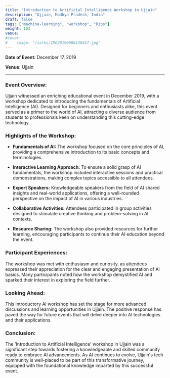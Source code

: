 ```yaml
---
title: "Introduction to Artificial Intelligence Workshop in Ujjain"
description: "Ujjain, Madhya Pradesh, India"
draft: false
tags: ["machine-learning", "workshop", "kips"]
weight: 103
venue: 
#cover:
#    image: "/talks/IMG20190906130457.jpg"
---
```


**Date of Event:** December 17, 2019  

**Venue:** Ujjain

---

### Event Overview:

Ujjain witnessed an enriching educational event in December 2019, with a workshop dedicated to introducing the fundamentals of Artificial Intelligence (AI). Designed for beginners and enthusiasts alike, this event served as a primer to the world of AI, attracting a diverse audience from students to professionals keen on understanding this cutting-edge technology.

### Highlights of the Workshop:

- **Fundamentals of AI:** The workshop focused on the core principles of AI, providing a comprehensive introduction to its basic concepts and terminologies. 

- **Interactive Learning Approach:** To ensure a solid grasp of AI fundamentals, the workshop included interactive sessions and practical demonstrations, making complex topics accessible to all attendees.

- **Expert Speakers:** Knowledgeable speakers from the field of AI shared insights and real-world applications, offering a well-rounded perspective on the impact of AI in various industries.

- **Collaborative Activities:** Attendees participated in group activities designed to stimulate creative thinking and problem-solving in AI contexts.

- **Resource Sharing:** The workshop also provided resources for further learning, encouraging participants to continue their AI education beyond the event.

### Participant Experiences:

The workshop was met with enthusiasm and curiosity, as attendees expressed their appreciation for the clear and engaging presentation of AI basics. Many participants noted how the workshop demystified AI and sparked their interest in exploring the field further.

### Looking Ahead:

This introductory AI workshop has set the stage for more advanced discussions and learning opportunities in Ujjain. The positive response has paved the way for future events that will delve deeper into AI technologies and their applications.

### Conclusion:

The 'Introduction to Artificial Intelligence' workshop in Ujjain was a significant step towards fostering a knowledgeable and skilled community ready to embrace AI advancements. As AI continues to evolve, Ujjain's tech community is well-placed to be part of this transformative journey, equipped with the foundational knowledge imparted by this successful event.
